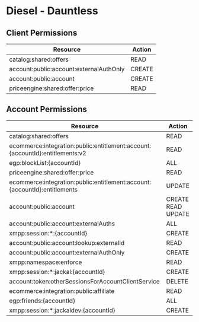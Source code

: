 # Diesel - Dauntless


## Client Permissions
| Resource | Action |
| -------- | ------ |
| catalog:shared:offers | READ |
| account:public:account:externalAuthOnly | CREATE |
| account:public:account | CREATE |
| priceengine:shared:offer:price | READ |

## Account Permissions
| Resource | Action |
| -------- | ------ |
| catalog:shared:offers | READ |
| ecommerce:integration:public:entitlement:account:{accountId}:entitlements:v2 | READ |
| egp:blockList:{accountId} | ALL |
| priceengine:shared:offer:price | READ |
| ecommerce:integration:public:entitlement:account:{accountId}:entitlements | UPDATE |
| account:public:account | CREATE READ UPDATE |
| account:public:account:externalAuths | ALL |
| xmpp:session:*:{accountId} | CREATE |
| account:public:account:lookup:externalId | READ |
| account:public:account:externalAuthOnly | CREATE |
| xmpp:namespace:enforce | READ |
| xmpp:session:*:jackal:{accountId} | CREATE |
| account:token:otherSessionsForAccountClientService | DELETE |
| ecommerce:integration:public:affiliate | READ |
| egp:friends:{accountId} | ALL |
| xmpp:session:*:jackaldev:{accountId} | CREATE |

